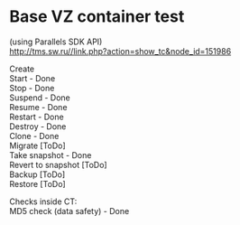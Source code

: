 # Base VZ container test
(using Parallels SDK API) <br />
http://tms.sw.ru//link.php?action=show_tc&node_id=151986

Create <br />
Start - Done<br />
Stop - Done <br />
Suspend - Done <br />
Resume - Done<br />
Restart - Done<br />
Destroy - Done<br />
Clone - Done<br />
Migrate [ToDo]<br />
Take snapshot - Done<br />
Revert to snapshot [ToDo]<br />
Backup [ToDo]<br />
Restore [ToDo]<br />

Checks inside CT:<br />
MD5 check (data safety) - Done
